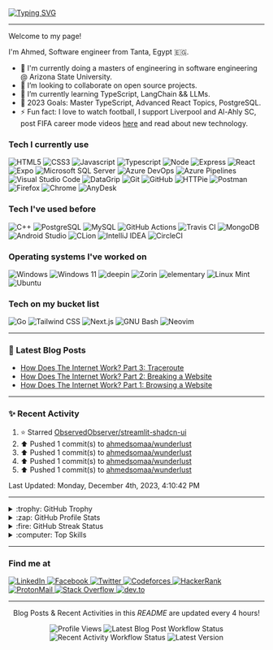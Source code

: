 <a href="https://git.io/typing-svg">
    <img src="https://readme-typing-svg.demolab.com?font=Jetbrains+Mono&size=50&pause=1000&color=000000&background==ffffff&center=true&vCenter=true&width=1200&height=300&lines=%3C+%F0%9F%91%8B+Hello%2C+World!+%2F%3E;Nice+to+see+you+%F0%9F%98%8E" alt="Typing SVG" />
</a>

---

<p>Welcome to my page!</p>
<p>I'm Ahmed, Software engineer from Tanta, Egypt 🇪🇬.</p>

- 🔭 I'm currently doing a masters of engineering in software engineering @ Arizona State University.
- 👯 I’m looking to collaborate on open source projects.
- 🌱 I’m currently learning TypeScript, LangChain && LLMs.
- 🥅 2023 Goals: Master TypeScript, Advanced React Topics, PostgreSQL.
- ⚡ Fun fact: I love to watch football, I support Liverpool and Al-Ahly SC, post FIFA career mode videos [here](youtube.com/@the-final-lineup/) and read about new technology.

### Tech I currently use

<p>
  <img alt="HTML5" src="https://img.shields.io/badge/-HTML5-E34F26?style=flat-square&logo=html5&logoColor=white" />
  <img alt="CSS3" src="https://img.shields.io/badge/-CSS3-1572B6?style=flat-square&logo=css3&logoColor=white" />
  <img alt="Javascript" src="https://img.shields.io/badge/-Javascript-F7DF1E?style=flat-square&logo=javascript&logoColor=black" />
  <img alt="Typescript" src="https://img.shields.io/badge/-Typescript-3178C6?style=flat-square&logo=typescript&logoColor=white" />
  <img alt="Node" src="https://img.shields.io/badge/-Node.js-339933?style=flat-square&logo=node.js&logoColor=white" />
  <img alt="Express" src="https://img.shields.io/badge/-Express-000000?style=flat-square&logo=express&logoColor=white" />
  <img alt="React" src="https://img.shields.io/badge/-React-61DAFB?style=flat-square&logo=react&logoColor=black" />
  <img alt="Expo" src="https://img.shields.io/badge/-Expo-000020?style=flat-square&logo=expo&logoColor=white" />
  <img 
       alt="Microsoft SQL Server" 
       src="https://img.shields.io/badge/-Microsoft SQL Server-CC2927?style=flat-square&logo=microsoft sql server&logoColor=white" />
  <img alt="Azure DevOps" src="https://img.shields.io/badge/-Azure DevOps-0078D7?style=flat-square&logo=azure devops&logoColor=white" /> 
  <img alt="Azure Pipelines" src="https://img.shields.io/badge/-Azure Pipelines-0078D7?style=flat-square&logo=azure pipelines&logoColor=white" /> 
  <img alt="Visual Studio Code" src="https://img.shields.io/badge/-Visual Studio Code-007ACC?style=flat-square&logo=visual studio code&logoColor=white" />
  <img alt="DataGrip" src="https://img.shields.io/badge/-DataGrip-000000?style=flat-square&logo=datagrip&logoColor=white" />
  <img alt="Git" src="https://img.shields.io/badge/-Git-F05032?style=flat-square&logo=git&logoColor=white" /> 
  <img alt="GitHub" src="https://img.shields.io/badge/-GitHub-000000?style=flat-square&logo=github&logoColor=white" /> 
  <img alt="HTTPie" src="https://img.shields.io/badge/-HTTPie-73DC8C?style=flat-square&logo=httpie&logoColor=black" />
  <img alt="Postman" src="https://img.shields.io/badge/-Postman-FF6C37?style=flat-square&logo=postman&logoColor=white" />
  <img alt="Firefox" src="https://img.shields.io/badge/-Firefox-FF7139?style=flat-square&logo=firefox browser&logoColor=white" />
  <img alt="Chrome" src="https://img.shields.io/badge/-Google Chrome-4285F4?style=flat-square&logo=google chrome&logoColor=white" />
  <img alt="AnyDesk" src="https://img.shields.io/badge/-AnyDesk-EF443B?style=flat-square&logo=anydesk&logoColor=white" />
</p>

### Tech I've used before

<p>
  <img alt="C++" src="https://img.shields.io/badge/-C++-00599C?style=flat-square&logo=cplusplus&logoColor=white" /> 
  <img alt="PostgreSQL" src="https://img.shields.io/badge/-PostgreSQL-4169E1?style=flat-square&logo=postgresql&logoColor=white" />
  <img alt="MySQL" src="https://img.shields.io/badge/-MySQL-4479A1?style=flat-square&logo=mysql&logoColor=white" />
  <img alt="GitHub Actions" src="https://img.shields.io/badge/-GitHub Actions-2088FF?style=flat-square&logo=github actions&logoColor=white" />
  <img alt="Travis CI" src="https://img.shields.io/badge/-Travis CI-3EAAAF?style=flat-square&logo=travis ci&logoColor=white" />
  <img alt="MongoDB" src="https://img.shields.io/badge/-MongoDB-47A248?style=flat-square&logo=mongodb&logoColor=white" />
  <img alt="Android Studio" src="https://img.shields.io/badge/-Android Studio-3DDC84?style=flat-square&logo=android studio&logoColor=white" />
  <img alt="CLion" src="https://img.shields.io/badge/-CLion-000000?style=flat-square&logo=clion&logoColor=white" />
  <img alt="IntelliJ IDEA" src="https://img.shields.io/badge/-IntelliJ IDEA-000000?style=flat-square&logo=intellij idea&logoColor=white" />
  <img alt="CircleCI" src="https://img.shields.io/badge/-CircleCI-343434?style=flat-square&logo=circleci&logoColor=white" />
</p>

### Operating systems I've worked on

<p>
  <img alt="Windows" src="https://img.shields.io/badge/-Windows-0078D6?style=flat-square&logo=windows&logoColor=white" /> 
  <img alt="Windows 11" src="https://img.shields.io/badge/-Windows 11-0078D4?style=flat-square&logo=windows 11&logoColor=white" />
  <img alt="deepin" src="https://img.shields.io/badge/-deepin-007CFF?style=flat-square&logo=deepin&logoColor=white" />
  <img alt="Zorin" src="https://img.shields.io/badge/-Zorin-0CC1F3?style=flat-square&logo=zorin&logoColor=white" />
  <img alt="elementary" src="https://img.shields.io/badge/-elementary-64BAFF?style=flat-square&logo=elementary&logoColor=white" />
  <img alt="Linux Mint" src="https://img.shields.io/badge/-Linux Mint-87CF3E?style=flat-square&logo=linux mint&logoColor=white" />
  <img alt="Ubuntu" src="https://img.shields.io/badge/-Ubuntu-E95420?style=flat-square&logo=ubuntu&logoColor=white" />
</p>

### Tech on my bucket list

<p>
  <img alt="Go" src="https://img.shields.io/badge/-Go-00ADD8?style=flat-square&logo=go&logoColor=white" /> 
  <img alt="Tailwind CSS" src="https://img.shields.io/badge/-Tailwind CSS-06B6D4?style=flat-square&logo=tailwind css&logoColor=white" />
  <img alt="Next.js" src="https://img.shields.io/badge/-Next.js-000000?style=flat-square&logo=nextdotjs&logoColor=white" />
  <img alt="GNU Bash" src="https://img.shields.io/badge/-GNU Bash-4EAA25?style=flat-square&logo=gnu bash&logoColor=white" />
  <img alt="Neovim" src="https://img.shields.io/badge/-Neovim-57A143?style=flat-square&logo=neovim&logoColor=white" />
</p>

---

### 📝 Latest Blog Posts

<!-- BLOG-POST-LIST:START -->
- [How Does The Internet Work? Part 3: Traceroute](https://dev.to/ahmedsomaa/how-does-the-internet-work-part-3-traceroute-2b7l)
- [How Does The Internet Work? Part 2: Breaking a Website](https://dev.to/ahmedsomaa/how-does-the-internet-work-part-2-breaking-a-website-5e59)
- [How Does The Internet Work? Part 1: Browsing a Website](https://dev.to/ahmedsomaa/how-does-the-internet-works-part-1-behind-the-scenes-4d6m)
<!-- BLOG-POST-LIST:END -->

---

### ✨ Recent Activity

<!--RECENT_ACTIVITY:start-->
1. ⭐ Starred [ObservedObserver/streamlit-shadcn-ui](https://github.com/ObservedObserver/streamlit-shadcn-ui)
2. ⬆️ Pushed 1 commit(s) to [ahmedsomaa/wunderlust](https://github.com/ahmedsomaa/wunderlust)
3. ⬆️ Pushed 1 commit(s) to [ahmedsomaa/wunderlust](https://github.com/ahmedsomaa/wunderlust)
4. ⬆️ Pushed 1 commit(s) to [ahmedsomaa/wunderlust](https://github.com/ahmedsomaa/wunderlust)
5. ⬆️ Pushed 1 commit(s) to [ahmedsomaa/wunderlust](https://github.com/ahmedsomaa/wunderlust)
<!--RECENT_ACTIVITY:end-->

<!--RECENT_ACTIVITY:last_update-->
Last Updated: Monday, December 4th, 2023, 4:10:42 PM
<!--RECENT_ACTIVITY:last_update_end-->

---

<details>
  <summary>:trophy: GitHub Trophy</summary>

![trophy](https://github-profile-trophy.vercel.app/?username=ryo-ma&theme=gruvbox)

</details>

<details>
  <summary>:zap: GitHub Profile Stats</summary>

![profile](https://github-readme-stats.vercel.app/api?username=ahmedsomaa&show_icons=true&theme=gruvbox&locale=en)

</details>

<details>
    <summary>:fire: GitHub Streak Status</summary>

![streak](https://github-readme-streak-stats.herokuapp.com/?user=ahmedsomaa&theme=gruvbox)

</details>

<details>
  <summary>:computer: Top Skills</summary>

![skills](https://github-readme-stats.vercel.app/api/top-langs?username=ahmedsomaa&show_icons=true&theme=gruvbox&locale=en&layout=compact)

</details>

---

### Find me at

<p>
  <a href="https://linkedin.com/in/abokahfa" target="_target">
    <img alt="LinkedIn" src="https://img.shields.io/badge/-LinkedIn-0A66C2?style=for-the-badge&logo=linkedin&logoColor=white" />
  </a>
  <a href="https://fb.com/ahmed.abdelbaky.315" target="_target">
    <img alt="Facebook" src="https://img.shields.io/badge/-Facebook-1877F2?style=for-the-badge&logo=facebook&logoColor=white" />
  </a>
  <a href="https://twitter.com/abokahfa" target="_target">
    <img alt="Twitter" src="https://img.shields.io/badge/-Twitter-1DA1F2?style=for-the-badge&logo=twitter&logoColor=white" />
  </a>
  <a href="https://codeforces.com/profile/Ahmedsomaa" target="_target">
    <img alt="Codeforces" src="https://img.shields.io/badge/-Codeforces-1F8ACB?style=for-the-badge&logo=codeforces&logoColor=white" />
  </a>
  <a href="https://www.hackerrank.com/ahmedsomaa" target="_target">
    <img alt="HackerRank" src="https://img.shields.io/badge/-HackerRank-00EA64?style=for-the-badge&logo=hackerrank&logoColor=white" />
  </a>
  <a href="mailto:ahmedsomaa96@proton.me" target="_target">
    <img alt="ProtonMail" src="https://img.shields.io/badge/-Proton Mail-8B89CC?style=for-the-badge&logo=protonmail&logoColor=white" />
  </a>
  <a href="https://stackoverflow.com/users/12738561" target="_target">
    <img alt="Stack Overflow" src="https://img.shields.io/badge/-Stack Overflow-F58025?style=for-the-badge&logo=stack overflow&logoColor=white" />
  </a>
  <a href="https://dev.to/ahmedsomaa" target="_target">
    <img alt="dev.to" src="https://img.shields.io/badge/-dev.to-000000?style=for-the-badge&logo=devdotto&logoColor=white" />
  </a>
</p>

---

<p align="center" width="100%">
  Blog Posts & Recent Activities in this <em>README</em> are updated every 4 hours!
</p>

<p align="center" width="100%">
   <img alt="Profile Views" src="https://komarev.com/ghpvc/?username=ahmedsomaa&style=flat-square" />
   <img alt="Latest Blog Post Workflow Status" src="https://img.shields.io/github/actions/workflow/status/ahmedsomaa/ahmedsomaa/blog-post-workflow.yml?branch=main&label=Blog%20Post%20Workflow&style=flat-square" />
   <img alt="Recent Activity Workflow Status" src="https://img.shields.io/github/actions/workflow/status/ahmedsomaa/ahmedsomaa/recent-activity-workflow.yml?branch=main&label=Recent%20Activity%20Workflow&style=flat-square" />
   <img alt="Latest Version" src="https://img.shields.io/github/v/tag/ahmedsomaa/ahmedsomaa?color=yellow&label=Version&style=flat-square" />
</p>
